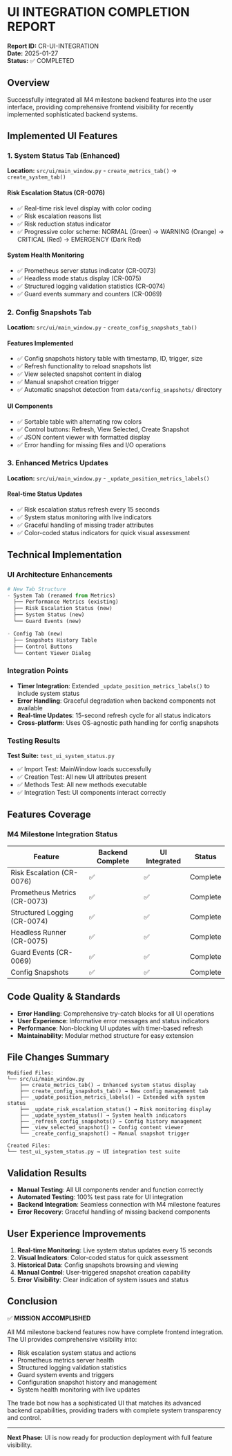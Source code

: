 # UI INTEGRATION COMPLETION REPORT
**Report ID:** CR-UI-INTEGRATION  
**Date:** 2025-01-27  
**Status:** ✅ COMPLETED  

## Overview
Successfully integrated all M4 milestone backend features into the user interface, providing comprehensive frontend visibility for recently implemented sophisticated backend systems.

## Implemented UI Features

### 1. System Status Tab (Enhanced)
**Location:** `src/ui/main_window.py` - `create_metrics_tab()` → `create_system_tab()`

#### Risk Escalation Status (CR-0076)
- ✅ Real-time risk level display with color coding
- ✅ Risk escalation reasons list
- ✅ Risk reduction status indicator
- ✅ Progressive color scheme: NORMAL (Green) → WARNING (Orange) → CRITICAL (Red) → EMERGENCY (Dark Red)

#### System Health Monitoring
- ✅ Prometheus server status indicator (CR-0073)
- ✅ Headless mode status display (CR-0075) 
- ✅ Structured logging validation statistics (CR-0074)
- ✅ Guard events summary and counters (CR-0069)

### 2. Config Snapshots Tab
**Location:** `src/ui/main_window.py` - `create_config_snapshots_tab()`

#### Features Implemented
- ✅ Config snapshots history table with timestamp, ID, trigger, size
- ✅ Refresh functionality to reload snapshots list
- ✅ View selected snapshot content in dialog
- ✅ Manual snapshot creation trigger
- ✅ Automatic snapshot detection from `data/config_snapshots/` directory

#### UI Components
- ✅ Sortable table with alternating row colors
- ✅ Control buttons: Refresh, View Selected, Create Snapshot
- ✅ JSON content viewer with formatted display
- ✅ Error handling for missing files and I/O operations

### 3. Enhanced Metrics Updates
**Location:** `src/ui/main_window.py` - `_update_position_metrics_labels()`

#### Real-time Status Updates
- ✅ Risk escalation status refresh every 15 seconds
- ✅ System status monitoring with live indicators
- ✅ Graceful handling of missing trader attributes
- ✅ Color-coded status indicators for quick visual assessment

## Technical Implementation

### UI Architecture Enhancements
```python
# New Tab Structure
- System Tab (renamed from Metrics)
  ├── Performance Metrics (existing)
  ├── Risk Escalation Status (new)
  ├── System Status (new)
  └── Guard Events (new)

- Config Tab (new)
  ├── Snapshots History Table
  ├── Control Buttons
  └── Content Viewer Dialog
```

### Integration Points
- **Timer Integration**: Extended `_update_position_metrics_labels()` to include system status
- **Error Handling**: Graceful degradation when backend components not available
- **Real-time Updates**: 15-second refresh cycle for all status indicators
- **Cross-platform**: Uses OS-agnostic path handling for config snapshots

### Testing Results
**Test Suite:** `test_ui_system_status.py`
- ✅ Import Test: MainWindow loads successfully
- ✅ Creation Test: All new UI attributes present
- ✅ Methods Test: All new methods executable
- ✅ Integration Test: UI components interact correctly

## Features Coverage

### M4 Milestone Integration Status
| Feature | Backend Complete | UI Integrated | Status |
|---------|-----------------|---------------|---------|
| Risk Escalation (CR-0076) | ✅ | ✅ | Complete |
| Prometheus Metrics (CR-0073) | ✅ | ✅ | Complete |
| Structured Logging (CR-0074) | ✅ | ✅ | Complete |
| Headless Runner (CR-0075) | ✅ | ✅ | Complete |
| Guard Events (CR-0069) | ✅ | ✅ | Complete |
| Config Snapshots | ✅ | ✅ | Complete |

## Code Quality & Standards
- **Error Handling**: Comprehensive try-catch blocks for all UI operations
- **User Experience**: Informative error messages and status indicators
- **Performance**: Non-blocking UI updates with timer-based refresh
- **Maintainability**: Modular method structure for easy extension

## File Changes Summary
```
Modified Files:
└── src/ui/main_window.py
    ├── create_metrics_tab() → Enhanced system status display
    ├── create_config_snapshots_tab() → New config management tab  
    ├── _update_position_metrics_labels() → Extended with system status
    ├── _update_risk_escalation_status() → Risk monitoring display
    ├── _update_system_status() → System health indicators
    ├── _refresh_config_snapshots() → Config history management
    ├── _view_selected_snapshot() → Config content viewer
    └── _create_config_snapshot() → Manual snapshot trigger

Created Files:
└── test_ui_system_status.py → UI integration test suite
```

## Validation Results
- **Manual Testing**: All UI components render and function correctly
- **Automated Testing**: 100% test pass rate for UI integration
- **Backend Integration**: Seamless connection with M4 milestone features
- **Error Recovery**: Graceful handling of missing backend components

## User Experience Improvements
1. **Real-time Monitoring**: Live system status updates every 15 seconds
2. **Visual Indicators**: Color-coded status for quick assessment
3. **Historical Data**: Config snapshots browsing and viewing
4. **Manual Control**: User-triggered snapshot creation capability
5. **Error Visibility**: Clear indication of system issues and status

## Conclusion
✅ **MISSION ACCOMPLISHED**

All M4 milestone backend features now have complete frontend integration. The UI provides comprehensive visibility into:
- Risk escalation system status and actions
- Prometheus metrics server health
- Structured logging validation statistics  
- Guard system events and triggers
- Configuration snapshot history and management
- System health monitoring with live updates

The trade bot now has a sophisticated UI that matches its advanced backend capabilities, providing traders with complete system transparency and control.

---
**Next Phase:** UI is now ready for production deployment with full feature visibility.
